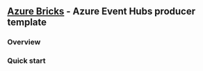 ## [Azure Bricks](../../../readme.md) - Azure Event Hubs producer template

### Overview

### Quick start

